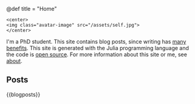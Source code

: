 @def title = "Home"

~~~
<center>
<img class="avatar-image" src="/assets/self.jpg">
</center>
~~~

I'm a PhD student.
This site contains blog posts, since writing has [many benefits](/posts/blog-benefits).
This site is generated with the Julia programming language and the code is [open source](https://github.com/rikhuijzer/franklin-blog).
For more information about this site or me, see [about](/about).

## Posts

{{blogposts}}
